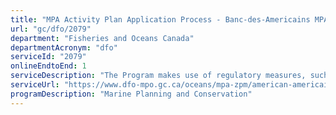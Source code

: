 ```yaml
---
title: "MPA Activity Plan Application Process - Banc-des-Americains MPA"
url: "gc/dfo/2079"
department: "Fisheries and Oceans Canada"
departmentAcronym: "dfo"
serviceId: "2079"
onlineEndtoEnd: 1
serviceDescription: "The Program makes use of regulatory measures, such as Marine Protected Areas (MPAs) Regulations in which  prohibitions and allowed activities are detailed, to conserve and sustainably manage marine ecosystems. Activity plans must be submitted to the relevant DFO Regional authority for specific activities, to ensure human activities within the MPA are compliant and consistent with the regulation and objectives of the MPA."
serviceUrl: "https://www.dfo-mpo.gc.ca/oceans/mpa-zpm/american-americains/page01-eng.html"
programDescription: "Marine Planning and Conservation"
---
```

